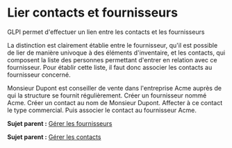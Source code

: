 Lier contacts et fournisseurs
=============================

GLPI permet d'effectuer un lien entre les contacts et les fournisseurs

La distinction est clairement établie entre le fournisseur, qu'il est
possible de lier de manière univoque à des éléments d'inventaire, et les
contacts, qui composent la liste des personnes permettant d'entrer en
relation avec ce fournisseur. Pour établir cette liste, il faut donc
associer les contacts au fournisseur concerné.

Monsieur Dupont est conseiller de vente dans l'entreprise Acme auprès de
qui la structure se fournit régulièrement. Créer un fournisseur nommé
Acme. Créer un contact au nom de Monsieur Dupont. Affecter à ce contact
le type commercial. Puis associer le contact au fournisseur Acme.

**Sujet parent :** [Gérer les
fournisseurs](../glpi/management_supplier.html "Les fournisseurs sont gérés depuis le menu Gestion > Fournisseurs")

**Sujet parent :** [Gérer les
contacts](../glpi/management_contact.html "Les contacts sont gérés depuis le menu Gestion > Contacts")
